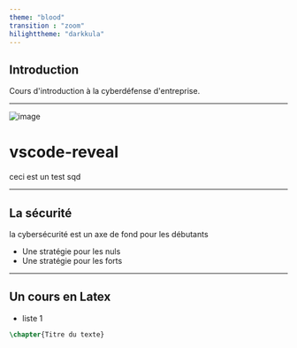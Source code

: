 ```yaml
---
theme: "blood"
transition : "zoom"
hilighttheme: "darkkula"
---
```


## Introduction
Cours d'introduction à la cyberdéfense d'entreprise.

---
![image](Images/cyberdef101.png)

# vscode-reveal
ceci est un test
sqd

---

## La sécurité
la cybersécurité est un axe de fond pour les débutants
* Une stratégie pour les nuls
* Une stratégie pour les forts

---

## Un cours en Latex

* liste 1
```latex
\chapter{Titre du texte}
```




